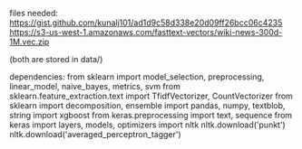 files needed:
 https://gist.github.com/kunalj101/ad1d9c58d338e20d09ff26bcc06c4235
 https://s3-us-west-1.amazonaws.com/fasttext-vectors/wiki-news-300d-1M.vec.zip

(both are stored in data/)

dependencies:
 from sklearn import model_selection, preprocessing, linear_model, naive_bayes, metrics, svm
 from sklearn.feature_extraction.text import TfidfVectorizer, CountVectorizer
 from sklearn import decomposition, ensemble
 import pandas, numpy, textblob, string
 import xgboost
 from keras.preprocessing import text, sequence
 from keras import layers, models, optimizers
 import nltk
 nltk.download('punkt')
 nltk.download('averaged_perceptron_tagger')
